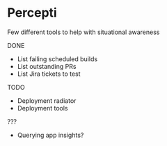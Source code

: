 # Percepti

Few different tools to help with situational awareness

DONE
* List failing scheduled builds
* List outstanding PRs
* List Jira tickets to test

TODO
* Deployment radiator
* Deployment tools

???
* Querying app insights?
